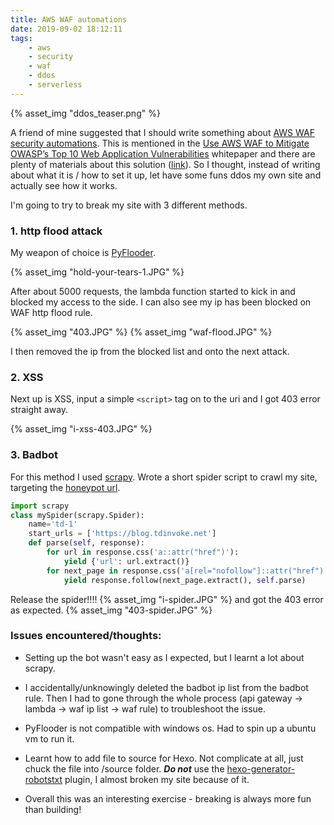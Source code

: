 ```yaml
---
title: AWS WAF automations
date: 2019-09-02 18:12:11
tags:
    - aws
    - security
    - waf
    - ddos
    - serverless
---
```

{% asset_img "ddos_teaser.png" %}

A friend of mine suggested that I should write something about [AWS WAF security automations](https://aws.amazon.com/solutions/aws-waf-security-automations/). This is mentioned in the [Use AWS WAF to Mitigate OWASP’s Top 10 Web Application Vulnerabilities](https://d0.awsstatic.com/whitepapers/Security/aws-waf-owasp.pdf) whitepaper and there are plenty of materials about this solution ([link](https://www.nclouds.com/blog/security-apps-aws-web-application-firewall/)). So I thought, instead of writing about what it is / how to set it up, let have some funs ddos my own site and actually see how it works.

I'm going to try to break my site with 3 different methods.

### 1. http flood attack

My weapon of choice is [PyFlooder](https://github.com/D4Vinci/PyFlooder).

{% asset_img "hold-your-tears-1.JPG" %}

After about 5000 requests, the lambda function started to kick in and blocked my access to the side. I can also see my ip has been blocked on WAF http flood rule.

{% asset_img "403.JPG" %} {% asset_img "waf-flood.JPG" %}

I then removed the ip from the blocked list and onto the next attack.

### 2. XSS

Next up is XSS, input a simple `<script>` tag on to the uri and I got 403 error straight away.

{% asset_img "i-xss-403.JPG" %}

### 3. Badbot

For this method I used [scrapy](https://scrapy.org/). Wrote a short spider script to crawl my site, targeting the [honeypot url](https://docs.aws.amazon.com/solutions/latest/aws-waf-security-automations/deployment.html#step3).

```python
import scrapy
class mySpider(scrapy.Spider):
    name='td-1'
    start_urls = ['https://blog.tdinvoke.net']
    def parse(self, response):
        for url in response.css('a::attr("href")'):
            yield {'url': url.extract()}
        for next_page in response.css('a[rel="nofollow"]::attr("href")'):
            yield response.follow(next_page.extract(), self.parse)
```

Release the spider!!!!
{% asset_img "i-spider.JPG" %}
and got the 403 error as expected.
{% asset_img "403-spider.JPG" %}

### Issues encountered/thoughts:

- Setting up the bot wasn't easy as I expected, but I learnt a lot about scrapy.

- I accidentally/unknowingly deleted the badbot ip list from the badbot rule. Then I had to gone through the whole process (api gateway -> lambda -> waf ip list -> waf rule) to troubleshoot the issue.

- PyFlooder is not compatible with windows os. Had to spin up a ubuntu vm to run it.

- Learnt how to add file to source for Hexo. Not complicate at all, just chuck the file into /source folder. ***Do not*** use the [hexo-generator-robotstxt](https://www.npmjs.com/package/hexo-generator-robotstxt) plugin, I almost broken my site because of it.

- Overall this was an interesting exercise - breaking is always more fun than building!
